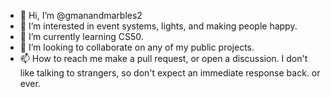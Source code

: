 - 👋 Hi, I’m @gmanandmarbles2
- 👀 I’m interested in event systems, lights, and making people happy.
- 🌱 I’m currently learning CS50.
- 💞️ I’m looking to collaborate on any of my public projects.
- 📫 How to reach me make a pull request, or open a discussion. I don't like talking to strangers, so don't expect an immediate response back. or ever.

<!---
gmanandmarbles2/gmanandmarbles2 is a ✨ special ✨ repository because its `README.md` (this file) appears on your GitHub profile.
You can click the Preview link to take a look at your changes.
--->
